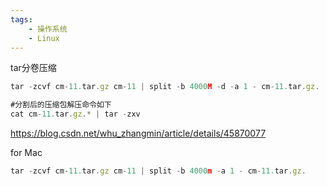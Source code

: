 ```yaml
---
tags:
    - 操作系统
    - Linux
---
```


tar分卷压缩



```javascript
tar -zcvf cm-11.tar.gz cm-11 | split -b 4000M -d -a 1 - cm-11.tar.gz.

#分割后的压缩包解压命令如下
cat cm-11.tar.gz.* | tar -zxv

```

https://blog.csdn.net/whu_zhangmin/article/details/45870077



for Mac



```javascript
tar -zcvf cm-11.tar.gz cm-11 | split -b 4000m -a 1 - cm-11.tar.gz.

```



